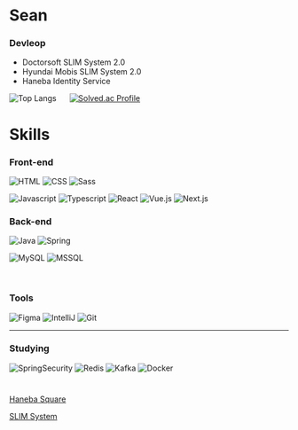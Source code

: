 # Sean

### Devleop
 - Doctorsoft SLIM System 2.0  
 - Hyundai Mobis SLIM System 2.0 
 - Haneba Identity Service

![Top Langs](https://github-readme-stats.vercel.app/api/top-langs/?username=SeungwonRyu&layout=compact&theme=onedark) &nbsp;&nbsp;&nbsp;&nbsp;
[![Solved.ac Profile](http://mazassumnida.wtf/api/v2/generate_badge?boj=mikeryu98)](https://solved.ac/mikeryu98/)


# Skills

### Front-end 

![HTML](https://img.shields.io/badge/HTML5-e34f26?style=flat&logo=HTML5&logoColor=white)
![CSS](https://img.shields.io/badge/CSS3-1572b6?style=flat&logo=CSS3&logoColor=white)
![Sass](https://img.shields.io/badge/Sass-cc6699?style=flat&logo=Sass&logoColor=white)

![Javascript](https://img.shields.io/badge/Javascript-f7df1e.svg?&style=flat&logo=Javascript&logoColor=black)
![Typescript](https://img.shields.io/badge/TypeScript-3178C6?style=flat&logo=TypeScript&logoColor=white)
![React](https://img.shields.io/badge/React-61dafb?style=flat&logo=React&logoColor=black)
![Vue.js](https://img.shields.io/badge/Vue.js-4fc08d?style=flat&logo=Vue.js&logoColor=white")
![Next.js](https://img.shields.io/badge/Next.js-000000?style=flat&logo=Next.js&logoColor=white")

### Back-end

![Java](https://img.shields.io/badge/Java-007396.svg?&style=flat&logo=Java&logoColor=white)
![Spring](https://img.shields.io/badge/Spring-6db33f.svg?&style=flat&logo=Spring&logoColor=white)

![MySQL](https://img.shields.io/badge/MySQL-4479a1?style=flat&logo=MySQL&logoColor=black")
![MSSQL](https://img.shields.io/badge/Microsoft%20SQL%20Server-cc2927?style=flat&logo=Microsoft%20SQL%20Server&logoColor=white")

<br>

### Tools

![Figma](https://img.shields.io/badge/Figma-f24e1e.svg?&style=flat&logo=Figma&logoColor=white)
![IntelliJ](https://img.shields.io/badge/IntelliJ%20IDEA-000000.svg?&style=flat&logo=IntelliJ%20IDEA&logoColor=white)
![Git](https://img.shields.io/badge/Git-f05032.svg?&style=flat&logo=Git&logoColor=white)

----------------------------------------------------------------

### Studying

![SpringSecurity](https://img.shields.io/badge/Spring%20Security-6db33f.svg?&style=flat&logo=Spring%20Security&logoColor=white)
![Redis](https://img.shields.io/badge/Redis-dc382d.svg?&style=flat&logo=Redis&logoColor=white)
![Kafka](https://img.shields.io/badge/Apache%20Kafka-231f20.svg?&style=flat&logo=Apache%20Kafka&logoColor=white)
![Docker](https://img.shields.io/badge/Docker-2496ed.svg?&style=flat&logo=Docker&logoColor=white)

# 

[Haneba Square](https://square.haneba.com)

[SLIM System](http://slim.doctorsoft.co.kr)
